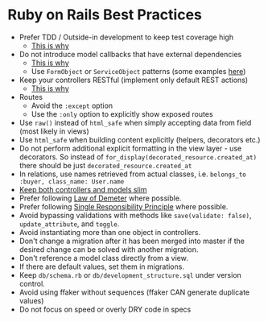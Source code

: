 # Ruby on Rails Best Practices

* Prefer TDD / Outside-in development to keep test coverage high
  * [This is why](https://www.quora.com/What-are-the-pros-and-cons-of-test-driven-development)
* Do not introduce model callbacks that have external dependencies
  * [This is why](http://samuelmullen.com/2013/05/the-problem-with-rails-callbacks/)
  * Use `FormObject` or `ServiceObject` patterns (some examples [here](http://blog.codeclimate.com/blog/2012/10/17/7-ways-to-decompose-fat-activerecord-models/))
* Keep your controllers RESTful (implement only default REST actions)
  * [This is why](http://jeromedalbert.com/how-dhh-organizes-his-rails-controllers/)
* Routes 
  * Avoid the `:except` option
  * Use the `:only` option to explicitly show exposed routes
* Use `raw()` instead of `html_safe` when simply accepting data from field (most likely in views)
* Use `html_safe` when building content explicitly (helpers, decorators etc.)
* Do not  perform additional explicit formatting in the view layer - use decorators. So instead of `for_display(decorated_resource.created_at)` there should be just `decorated_resource.created_at`
* In relations, use names retrieved from actual classes, i.e. `belongs_to :buyer, class_name: User.name`
* [Keep both controllers and models slim](http://blog.codeclimate.com/blog/2012/10/17/7-ways-to-decompose-fat-activerecord-models) 
* Prefer following [Law of Demeter](https://en.wikipedia.org/wiki/Law_of_Demeter) where possible.
* Prefer following [Single Responsibility Principle](https://en.wikipedia.org/wiki/Single_responsibility_principle) where possible.
* Avoid bypassing validations with methods like `save(validate: false)`,
  `update_attribute`, and `toggle`.
* Avoid instantiating more than one object in controllers.
* Don't change a migration after it has been merged into master if the desired
  change can be solved with another migration.
* Don't reference a model class directly from a view.
* If there are default values, set them in migrations.
* Keep `db/schema.rb` or `db/development_structure.sql` under version control.
* Avoid using ffaker without sequences (ffaker CAN generate duplicate values)
* Do not focus on speed or overly DRY code in specs
